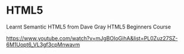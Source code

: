 # HTML5

Learnt Semantic HTML5 from Dave Gray HTML5 Beginners Course

https://www.youtube.com/watch?v=mJgBOIoGihA&list=PL0Zuz27SZ-6M1Uopt6_VL3gf3cpMnwavm

